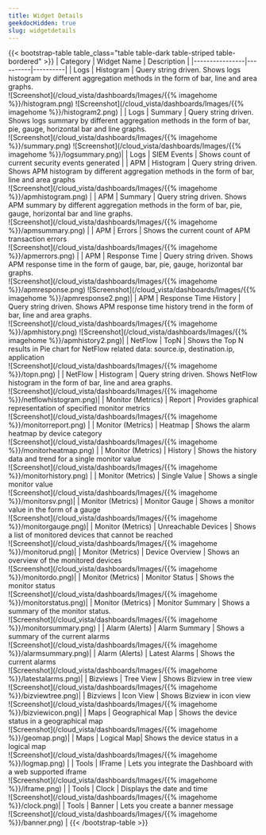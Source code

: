```yaml
---
title: Widget Details
geekdocHidden: true
slug: widgetdetails
---
```



{{< bootstrap-table table_class="table table-dark table-striped table-bordered" >}}
| Category          | Widget Name     | Description    |
|----------------|----------|----------|
| Logs           | Histogram     | Query string driven. Shows logs histogram by different aggregation methods in the form of bar, line and area graphs.<br> ![Screenshot](/cloud_vista/dashboards/Images/{{% imagehome %}}/histogram.png)  ![Screenshot](/cloud_vista/dashboards/Images/{{% imagehome %}}/histogram2.png)     |
| Logs | Summary | Query string driven. Shows logs summary by different aggregation methods in the form of bar, pie, gauge, horizontal bar and line graphs. <br> ![Screenshot](/cloud_vista/dashboards/Images/{{% imagehome %}}/summary.png) ![Screenshot](/cloud_vista/dashboards/Images/{{% imagehome %}}/logsummary.png)|
| Logs | SIEM Events | Shows count of current security events generated |
| APM | Histogram | Query string driven. Shows APM histogram by different aggregation methods in the form of bar, line and area graphs <br> ![Screenshot](/cloud_vista/dashboards/Images/{{% imagehome %}}/apmhistogram.png) |
| APM | Summary | Query string driven. Shows APM summary by different aggregation methods in the form of bar, pie, gauge, horizontal bar and line graphs. <br> ![Screenshot](/cloud_vista/dashboards/Images/{{% imagehome %}}/apmsummary.png) |
| APM | Errors | Shows the current count of APM transaction errors <br> ![Screenshot](/cloud_vista/dashboards/Images/{{% imagehome %}}/apmerrors.png) |
| APM | Response Time | Query string driven. Shows APM response time in the form of gauge, bar, pie, gauge, horizontal bar graphs. <br> ![Screenshot](/cloud_vista/dashboards/Images/{{% imagehome %}}/apmresponse.png) ![Screenshot](/cloud_vista/dashboards/Images/{{% imagehome %}}/apmresponse2.png)|
| APM | Response Time History | Query string driven. Shows APM response time history trend in the form of bar, line and area graphs. <br> ![Screenshot](/cloud_vista/dashboards/Images/{{% imagehome %}}/apmhistory.png) ![Screenshot](/cloud_vista/dashboards/Images/{{% imagehome %}}/apmhistory2.png)|
| NetFlow | TopN | Shows the Top N results in Pie chart for NetFlow related data: source.ip, destination.ip, application <br> ![Screenshot](/cloud_vista/dashboards/Images/{{% imagehome %}}/topn.png) |
| NetFlow | Histogram | Query string driven. Shows NetFlow histogram in the form of bar, line and area graphs. <br> ![Screenshot](/cloud_vista/dashboards/Images/{{% imagehome %}}/netflowhistogram.png)|
| Monitor (Metrics) | Report | Provides graphical representation of specified monitor metrics <br> ![Screenshot](/cloud_vista/dashboards/Images/{{% imagehome %}}/monitorreport.png) |
| Monitor (Metrics) | Heatmap | Shows the alarm heatmap by device category <br> ![Screenshot](/cloud_vista/dashboards/Images/{{% imagehome %}}/monitorheatmap.png) |
| Monitor (Metrics) | History | Shows the history data and trend for a single monitor value <br> ![Screenshot](/cloud_vista/dashboards/Images/{{% imagehome %}}/monitorhistory.png) |
| Monitor (Metrics) | Single Value | Shows a single monitor value <br> ![Screenshot](/cloud_vista/dashboards/Images/{{% imagehome %}}/monitorsv.png)|
| Monitor (Metrics) | Monitor Gauge | Shows a monitor value in the form of a gauge <br> ![Screenshot](/cloud_vista/dashboards/Images/{{% imagehome %}}/monitorgauge.png)|
| Monitor (Metrics) | Unreachable Devices | Shows a list of monitored devices that cannot be reached <br> ![Screenshot](/cloud_vista/dashboards/Images/{{% imagehome %}}/monitorud.png)|
| Monitor (Metrics) | Device Overview | Shows an overview of the monitored devices <br> ![Screenshot](/cloud_vista/dashboards/Images/{{% imagehome %}}/monitordo.png)|
| Monitor (Metrics) | Monitor Status | Shows the monitor status <br> ![Screenshot](/cloud_vista/dashboards/Images/{{% imagehome %}}/monitorstatus.png)|
| Monitor (Metrics) | Monitor Summary | Shows a summary of the monitor status. <br> ![Screenshot](/cloud_vista/dashboards/Images/{{% imagehome %}}/monitorsummary.png) |
| Alarm (Alerts) | Alarm Summary | Shows a summary of the current alarms <br> ![Screenshot](/cloud_vista/dashboards/Images/{{% imagehome %}}/alarmsummary.png)|
| Alarm (Alerts) | Latest Alarms | Shows the current alarms <br> ![Screenshot](/cloud_vista/dashboards/Images/{{% imagehome %}}/latestalarms.png)|
| Bizviews | Tree View | Shows Bizview in tree view <br> ![Screenshot](/cloud_vista/dashboards/Images/{{% imagehome %}}/bizviewtree.png)|
| Bizviews | Icon View | Shows Bizview in icon view <br> ![Screenshot](/cloud_vista/dashboards/Images/{{% imagehome %}}/bizviewicon.png)|
| Maps | Geographical Map | Shows the device status in a geographical map <br> ![Screenshot](/cloud_vista/dashboards/Images/{{% imagehome %}}/geomap.png)|
| Maps | Logical Map| Shows the device status in a logical map  <br> ![Screenshot](/cloud_vista/dashboards/Images/{{% imagehome %}}/logmap.png)  |
| Tools | IFrame | Lets you integrate the Dashboard with a web supported iframe <br> ![Screenshot](/cloud_vista/dashboards/Images/{{% imagehome %}}/iframe.png) |
| Tools | Clock | Displays the date and time <br> ![Screenshot](/cloud_vista/dashboards/Images/{{% imagehome %}}/clock.png)|
| Tools | Banner | Lets you create a banner message <br> ![Screenshot](/cloud_vista/dashboards/Images/{{% imagehome %}}/banner.png) |
{{< /bootstrap-table >}}
